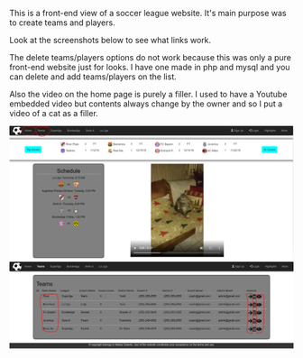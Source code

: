 This is a front-end view of a soccer league website. It's main purpose was to
create teams and players.

Look at the screenshots below to see what links work.

The delete teams/players options do not work because this was only a pure front-end
website just for looks. I have one made in php and mysql and you can delete and add teams/players
on the list.

Also the video on the home page is purely a filler. I used to have a Youtube
embedded video but contents always change by the owner and so I put a video
of a cat as a filler.

![GitHub Logo](/HomePage.PNG)
![GitHub Logo](/TeamsPage.PNG)
